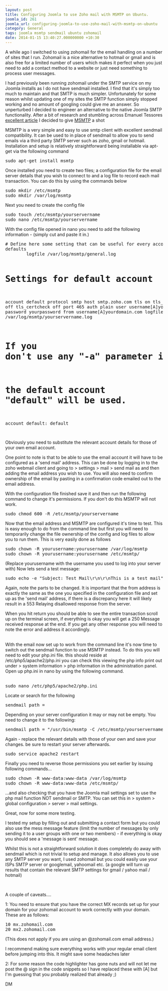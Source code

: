 ```yaml
---
layout: post
title: Configuring Joomla to use Zoho mail with MSMTP on Ubuntu.
joomla_id: 261
joomla_url: configuring-joomla-to-use-zoho-mail-with-msmtp-on-ubuntu
category: General
tags: joomla msmtp sendmail ubuntu zohomail
date: 2014-01-15 13:40:27.000000000 +10:30
---
```

<p>A while ago I switched to using zohomail for the email handling on a number of sites that I run. Zohomail is a nice alternative to hotmail or gmail and is also free for a limited number of users which makes it perfect when you just need to add a contact method to a website or just need something to process user messages.</p>
<p>I had previously been running zohomail under the SMTP service on my Joomla installs as I do not have sendmail installed. I find that it's simply too much to maintain and that SMTP is much simpler. Unfortunately for some reason whilst updating one of my sites the SMTP function simply stopped working and no amount of googling could give me an answer. So unperturbed I decided to engineer an alternative to the native Joomla SMTP functionality. After a bit of research and stumbling across Emanuel Tessores <a href="http://www.emanueletessore.com/how-to-configure-msmtp-as-a-gmail-relay-on-ubuntu-server/" target="_blank">excellent article</a> I decided to give <a href="http://msmtp.sourceforge.net/" target="_blank">MSMTP</a> a shot</p>
<p>MSMTP is a very simple and easy to use smtp client with excellent <span class="extiw">sendmail</span> compatibility. It can be used to in place of sendmail to allow you to send emails via a third party SMTP server such as zoho, gmail or hotmail. Installation and setup is relatively straightforward being installable via apt-get via the following command</p>
<pre>sudo apt-get install msmtp
</pre>
<p>Once installed you need to create two files; a configuration file for the email server details that you wish to connect to and a log file to record each mail transaction. You can do this by using the commands below</p>
<pre class="brush:plain">sudo mkdir /etc/msmtp
sudo mkdir /var/log/msmtp
</pre>
<p>Next you need to create the config file</p>
<pre class="brush:plain">sudo touch /etc/msmtp/yourservername
sudo nano /etc/msmtp/yourservername
</pre>
<p>With the config file opened in nano you need to add the following information - (simply cut and paste it in.)</p>
<pre class="brush:plain"># Define here some setting that can be useful for every account
defaults
        logfile /var/log/msmtp/general.log

# Settings for default account
account default
        protocol smtp
        host smtp.zoho.com
        tls on
        tls_starttls off
        tls_certcheck off
        port 465
        auth plain
        user username[A]yourdomain.com
        password yourpassword
        from username[A]yourdomain.com
        logfile /var/log/msmtp/yourservername.log

# If you don't use any "-a" parameter in your command line,
# the default account "default" will be used.
account default: default

</pre>
<p>Obviously you need to substitute the relevant account details for those of your own email account.</p>
<p>One point to note is that to be able to use the email account it will have to be configured as a 'send mail' address. This can be done by logging in to the zoho webmail client and going to &gt; settings &gt; mail &gt; send mail as and then adding the email address you wish to use. You will also need to confirm ownership of the email by pasting in a confirmation code emailed out to the email address.</p>
<p>With the configuration file finished save it and then run the following command to change it's permissions. If you don't do this MSMTP will not work.</p>
<pre class="brush:plain">sudo chmod 600 -R /etc/msmtp/yourservername 
</pre>
<p>Now that the email address and MSMTP are configured it's time to test. This is easy enough to do from the command line but first you will need to temporarily change the file ownership of the config and log files to allow you to run them. This is very easily done as follows</p>
<pre class="brush:plain">sudo chown -R yourusername:yourusername /var/log/msmtp 
sudo chown -R yourusername:yourusername /etc/msmtp/
</pre>
<p>(Replace yourusername with the username you used to log into your server with) Now lets send a test message:</p>
<pre class="brush:plain">sudo echo -e "Subject: Test Mail\r\n\r\nThis is a test mail" | msmtp --debug --from=sender[A]yourdomain.com -t receipient[A]thierdomain.com --file=/etc/msmtp/yourservername
</pre>
<p>Again, note the parts to be changed. It is important that the from address is exactly the same as the one you specified in the configuration file and set up as the 'send mail' address, if there is a discrepancy here it will likely result in a 553 Relaying disallowed response from the server.</p>
<p>When you hit return you should be able to see the entire transaction scroll up on the terminal screen, if everything is okay you will get a 250 Message received response at the end. If you get any other response you will need to note the error and address it accordingly.</p>
<p><br />With the email now set up to work from the command line it's now time to switch out the sendmail function to use MSMTP instead. To do this you will need to edit your php.ini file. this should reside at&nbsp; /etc/php5/apache2/php.ini you can check this viewing the php info print out under &gt; system information &gt; php information in the administration panel. Open up php.ini in nano by using the following command.<br /><br /></p>
<pre class="brush:plain">sudo nano /etc/php5/apache2/php.ini
</pre>
<p>Locate or search for the following</p>
<pre class="brush:plain">sendmail_path =
</pre>
<p>Depending on your server configuration it may or may not be empty. You need to change it to the following:</p>
<pre class="brush:plain">sendmail_path = "/usr/bin/msmtp -C /etc/msmtp/yourservername --logfile /var/log/msmtp/yourservername.log -a default -t"
</pre>
<p>Again - replace the relevant details with those of your own and save your changes. be sure to restart your server afterwards.</p>
<pre class="brush:plain">sudo service apache2 restart
</pre>
<p>Finally you need to reverse those permissions you set earlier by issuing following commands...</p>
<pre class="brush:plain">sudo chown -R www-data:www-data /var/log/msmtp 
sudo chown -R www-data:www-data /etc/msmtp/
</pre>
<p>...and also checking that you have the Joomla mail settings set to use the php mail function NOT sendmail or SMTP. You can set this in &gt; system &gt; global configuration &gt; server &gt; mail settings.</p>
<p>Great, now for some more testing.</p>
<p>I tested my setup by filling out and submitting a contact form but you could also use the mess message feature (limit the number of messages by only sending it to a user groups with one or two members) - if everything is okay you should see a 'message is sent' message.</p>
<p>Whilst this is not a straightforward solution it does completely do away with sendmail which is not trivial to setup and manage. It also allows you to use any SMTP server you want, I used zohomail but you could easily use your&nbsp; ISPs SMTP server or googlemail, yahoomail etc. (a google will turn up results that contain the relevant SMTP settings for gmail / yahoo mail / hotmail)</p>
<p>&nbsp;</p>
<p>A couple of caveats....&nbsp;</p>
<p>1: You need to ensure that you have the correct MX records set up for your domain for your zohomail account to work correctly with your domain. These are as follows:</p>
<pre class="brush:plain">10 mx.zohomail.com
20 mx2.zohomail.com
</pre>
<p>(This does not apply if you are using an @zohomail.com email address.)</p>
<p>I recommend making sure everything works with your regular email client before jumping into this. It might save some headaches later</p>
<p>2: For some reason the code highlighter has gone nuts and will not let me post the @ sign in the code snippets so I have replaced these with [A] but I'm guessing that you probably realized that already ;)</p>
<p>DM</p>
<p>&nbsp;</p>
